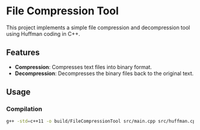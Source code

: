 # File Compression Tool

This project implements a simple file compression and decompression tool using Huffman coding in C++. 

## Features
- **Compression**: Compresses text files into binary format.
- **Decompression**: Decompresses the binary files back to the original text.

## Usage

### Compilation
```bash
g++ -std=c++11 -o build/FileCompressionTool src/main.cpp src/huffman.cpp
